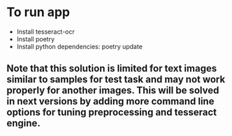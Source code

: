 # To run app
- Install tesseract-ocr
- Install poetry
- Install python dependencies: poetry update
## Note that this solution is limited for text images similar to samples for test task and may not work properly for another images. This will be solved in next versions by adding more command line options for tuning preprocessing and tesseract engine.
